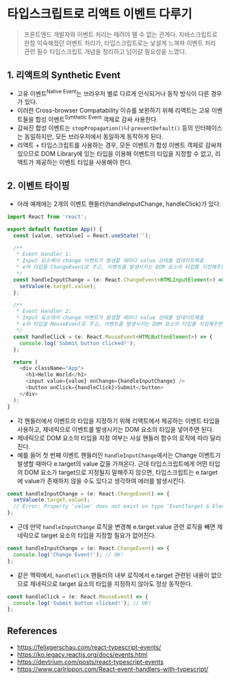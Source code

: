 # 타입스크립트로 리액트 이벤트 다루기

> 프론트엔드 개발자와 이벤트 처리는 떼려야 뗄 수 없는 관계다. 자바스크립트로 한참 익숙해졌던 이벤트 처리가, 타입스크립트로는 낯설게 느껴져 이벤트 처리 관련 필수 타입스크립트 개념을 정리하고 넘어갈 필요성을 느꼈다.

## 1. 리액트의 Synthetic Event

- 고유 이벤트<sup>Native Event</sup>는 브라우저 별로 다르게 인식되거나 동작 방식이 다른 경우가 있다.
- 이러한 Cross-browser Compatability 이슈를 보완하기 위해 리액트는 고유 이벤트들을 합성 이벤트<sup>Synthetic Event</sup> 객체로 감싸 사용한다.
- 감싸진 합성 이벤트는 `stopPropagation()`나 `preventDefault()` 등의 인터페이스는 동일하지만, 모든 브라우저에서 동일하게 동작하게 된다.
- 리액트 + 타입스크립트를 사용하는 경우, 모든 이벤트가 합성 이벤트 객체로 감싸져 있으므로 DOM Library에 있는 타입을 이용해 이벤트의 타입을 지정할 수 없고, 리액트가 제공하는 이벤트 타입을 사용해야 한다.

## 2. 이벤트 타이핑

- 아래 예제에는 2개의 이벤트 핸들러(handleInputChange, handleClick)가 있다.

```TypeScript
import React from 'react';

export default function App() {
  const [value, setValue] = React.useState('');

  /**
   * Event Handler 1:
   * Input 요소에서 change 이벤트가 발생할 때마다 value 상태를 업데이트해줌
   * e의 타입을 ChangeEvent로 주고, 이벤트를 발생시키는 DOM 요소의 타입를 지정해주면 된다
   */
  const handleInputChange = (e: React.ChangeEvent<HTMLInputElement>) => {
    setValue(e.target.value);
  };

  /**
   * Event Handler 2:
   * Input 요소에서 change 이벤트가 발생할 때마다 value 상태를 업데이트해줌
   * e의 타입을 MouseEvent로 주고, 이벤트를 발생시키는 DOM 요소의 타입를 지정해주면 된다
   */
  const handleClick = (e: React.MouseEvent<HTMLButtonElement>) => {
    console.log('Submit button clicked!');
  };

  return (
    <div className="App">
      <h1>Hello World</h1>
      <input value={value} onChange={handleInputChange} />
      <button onClick={handleClick}>Submit</button>
    </div>
  );
}
```

- 각 핸들러에서 이벤트의 타입을 지정하기 위해 리액트에서 제공하는 이벤트 타입을 사용하고, 제네릭으로 이벤트를 발생시키는 DOM 요소의 타입을 넣어주면 된다.
- 제네릭으로 DOM 요소의 타입을 지정 여부는 사실 핸들러 함수의 로직에 따라 달라진다.
- 예를 들어 첫 번째 이벤트 핸들러인 `handleInputChange`에서는 Change 이벤트가 발생할 때마다 e.target의 value 값을 가져온다. 근데 타입스크립트에게 어떤 타입의 DOM 요소가 target으로 지정될지 말해주지 않으면, 타입스크립트는 e.target에 value가 존재하지 않을 수도 있다고 생각하여 에러를 발생시킨다.

```TypeScript
const handleInputChange = (e: React.ChangeEvent) => {
  setValue(e.target.value);
  // Error: Property 'value' does not exist on type 'EventTarget & Element'.ts(2339)
};
```

- 근데 만약 `handleInputChange` 로직을 변경해 e.target.value 관련 로직을 빼면 제네릭으로 target 요소의 타입을 지정할 필요가 없어진다.

```TypeScript
const handleInputChange = (e: React.ChangeEvent) => {
  console.log('Change Event!'); // OK!
};
```

- 같은 맥락에서, `handleClick` 핸들러의 내부 로직에서 e.target 관련된 내용이 없으므로 제네릭으로 target 요소의 타입을 지정하지 않아도 정상 동작한다.

```TypeScript
const handleClick = (e: React.MouseEvent) => {
  console.log('Submit button clicked!'); // OK!
};
```

## References

- https://felixgerschau.com/react-typescript-events/
- https://ko.legacy.reactjs.org/docs/events.html
- https://devtrium.com/posts/react-typescript-events
- https://www.carlrippon.com/React-event-handlers-with-typescript/

